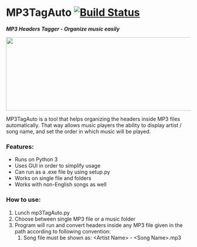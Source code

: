# MP3TagAuto [![Build Status](https://travis-ci.org/techyE/mp3TagAuto.svg?branch=master)](https://travis-ci.org/techyE/mp3TagAuto)

***MP3 Headers Tagger - Organize music easily***

<img src=https://upload.wikimedia.org/wikipedia/commons/5/5e/MP3_logo.png width=600 height=200>

MP3TagAuto is a tool that helps organizing the headers inside MP3 files automatically. That way allows music players the
ability to display artist / song name, and set the order in which music will be played.

### Features:
* Runs on Python 3
* Uses GUI in order to simplify usage
* Can run as a .exe file by using setup.py
* Works on single file and folders
* Works with non-English songs as well

### How to use:
1. Lunch mp3TagAuto.py
2. Choose between single MP3 file or a music folder
3. Program will run and convert headers inside any MP3 file given in the path according to following convention:
    1. Song file must be shown as: \<Artist Name\> - \<Song Name\>.mp3